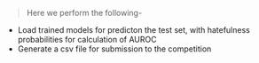 > Here we perform the following-
- Load trained models for predicton the test set, with hatefulness probabilities for calculation of AUROC
- Generate a csv file for submission to the competition
